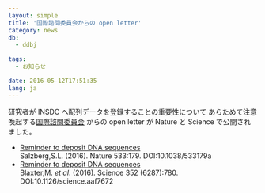 ```yaml
---
layout: simple
title: '国際諮問委員会からの open letter'
category: news
db:
  - ddbj

tags:
  - お知らせ

date: 2016-05-12T17:51:35
lang: ja
---
```


<p>研究者が INSDC へ配列データを登録することの重要性について あらためて注意喚起する<a href="/insdc.html#iac">国際諮問委員会</a> からの open letter が Nature と Science で公開されました。</p>

<ul>
    <li><a href="http://www.nature.com/nature/journal/v533/n7602/full/533179a.html">Reminder to deposit DNA sequences</a><br>Salzberg,S.L. (2016). Nature 533:179. DOI:10.1038/533179a</li>
    <li><a href="http://science.sciencemag.org/content/352/6287/780.1">Reminder to deposit DNA sequences</a><br>Blaxter,M. <em>et al</em>. (2016). Science 352 (6287):780. DOI:10.1126/science.aaf7672</li>
</ul>
